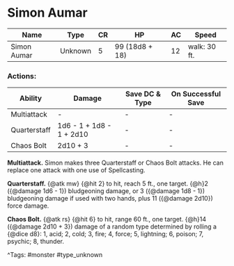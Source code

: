 # Simon Aumar

| Name | Type | CR | HP | AC | Speed |
|------|------|----|----|----|-------|
| Simon Aumar | Unknown | 5 | 99 (18d8 + 18) | 12 | walk: 30 ft. |

### Actions:

| Ability | Damage | Save DC & Type | On Successful Save |
|---------|--------|----------------|--------------------|
| Multiattack | - | - | - |
| Quarterstaff | 1d6 - 1 + 1d8 - 1 + 2d10 | - | - |
| Chaos Bolt | 2d10 + 3 | - | - |


**Multiattack.** Simon makes three Quarterstaff or Chaos Bolt attacks. He can replace one attack with one use of Spellcasting.

**Quarterstaff.** {@atk mw} {@hit 2} to hit, reach 5 ft., one target. {@h}2 ({@damage 1d6 - 1}) bludgeoning damage, or 3 ({@damage 1d8 - 1}) bludgeoning damage if used with two hands, plus 11 ({@damage 2d10}) force damage.

**Chaos Bolt.** {@atk rs} {@hit 6} to hit, range 60 ft., one target. {@h}14 ({@damage 2d10 + 3}) damage of a random type determined by rolling a {@dice d8}: 1, acid; 2, cold; 3, fire; 4, force; 5, lightning; 6, poison; 7, psychic; 8, thunder.

^Tags: #monster #type_unknown